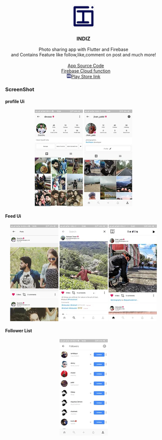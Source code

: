 <p align="center">
      <a href="https://flutter.io/">
        <img src="documentation/logo.png" alt="Logo" width=72 height=72>
      </a>
    
  <h3 align="center">INDIZ</h3>

  <p align="center">
    Photo sharing app with Flutter and Firebase
    <br>
    and Contains Feature like follow,like,comment on post and much more!
    <br>

<br>
<a href="https://github.com/jeen0404/indizapp"><img src="https://visualpharm.com/assets/707/Source%20Code-595b40b65ba036ed117d45b8.svg" width="15" height="15">App Source Code</a><br>
<a href="https://github.com/jeen0404/indiz-cloud-fun"><img src="https://www.seekpng.com/png/detail/788-7884007_google-cloud-functions-icon-google-cloud-dataprep-logo.png" width="15" height="10">Firebase Cloud function</a><br>
<a href="https://play.google.com/store/apps/details?id=xyz.indiz.flutter_app"><img src="documentation/logo.png" width="15" height="15">Play Store link</a>
</p>
<h3>ScreenShot</h3>
<h4>profile Ui</h4>
<div align="center"><img src="documentation/profile1.png"> <img src="documentation/profile2.png"><br></div>
<h4>Feed Ui</h4>
<div align="center"><img src="documentation/feed1.png"> <img src="documentation/feed2.png"> <img src="documentation/feed3.png"></div>
<h4>Follower List</h4>
<div align="center"><img src="documentation/follower.png"></div>
</p>
